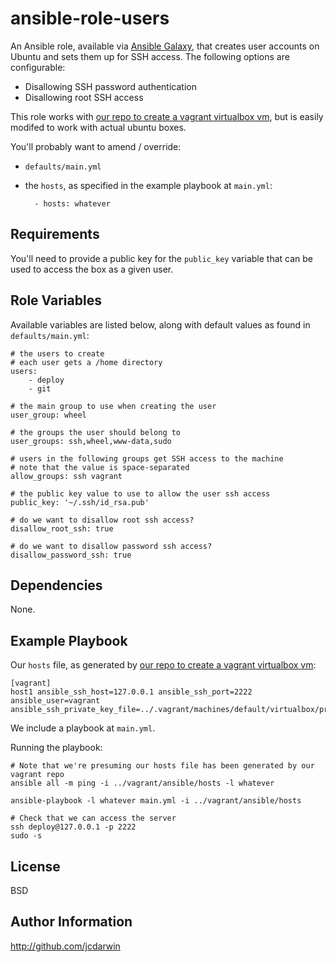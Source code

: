 ansible-role-users
==================

An Ansible role, available via [Ansible Galaxy](https://galaxy.ansible.com), that creates user accounts on Ubuntu and sets them up for SSH access.
The following options are configurable:

* Disallowing SSH password authentication
* Disallowing root SSH access

This role works with [our repo to create a vagrant virtualbox vm](https://github.com/jcdarwin/ansible-roles-vagrant), but is easily modifed to work with actual ubuntu boxes.

You'll probably want to amend / override:

* `defaults/main.yml`

* the `hosts`, as specified in the example playbook at `main.yml`:

        - hosts: whatever

Requirements
------------

You'll need to provide a public key for the `public_key` variable that can be used to access the box as a given user.

Role Variables
--------------

Available variables are listed below, along with default values as found in `defaults/main.yml`:

    # the users to create
    # each user gets a /home directory
    users:
        - deploy
        - git

    # the main group to use when creating the user
    user_group: wheel

    # the groups the user should belong to
    user_groups: ssh,wheel,www-data,sudo

    # users in the following groups get SSH access to the machine
    # note that the value is space-separated
    allow_groups: ssh vagrant

    # the public key value to use to allow the user ssh access
    public_key: '~/.ssh/id_rsa.pub'

    # do we want to disallow root ssh access?
    disallow_root_ssh: true

    # do we want to disallow password ssh access?
    disallow_password_ssh: true

Dependencies
------------

None.

Example Playbook
----------------

Our `hosts` file, as generated by [our repo to create a vagrant virtualbox vm](https://github.com/jcdarwin/ansible-roles-vagrant):

    [vagrant]
    host1 ansible_ssh_host=127.0.0.1 ansible_ssh_port=2222 ansible_user=vagrant ansible_ssh_private_key_file=../.vagrant/machines/default/virtualbox/private_key

We include a playbook at `main.yml`.

Running the playbook:

    # Note that we're presuming our hosts file has been generated by our vagrant repo
    ansible all -m ping -i ../vagrant/ansible/hosts -l whatever

    ansible-playbook -l whatever main.yml -i ../vagrant/ansible/hosts

    # Check that we can access the server
    ssh deploy@127.0.0.1 -p 2222
    sudo -s

License
-------

BSD

Author Information
------------------

http://github.com/jcdarwin
